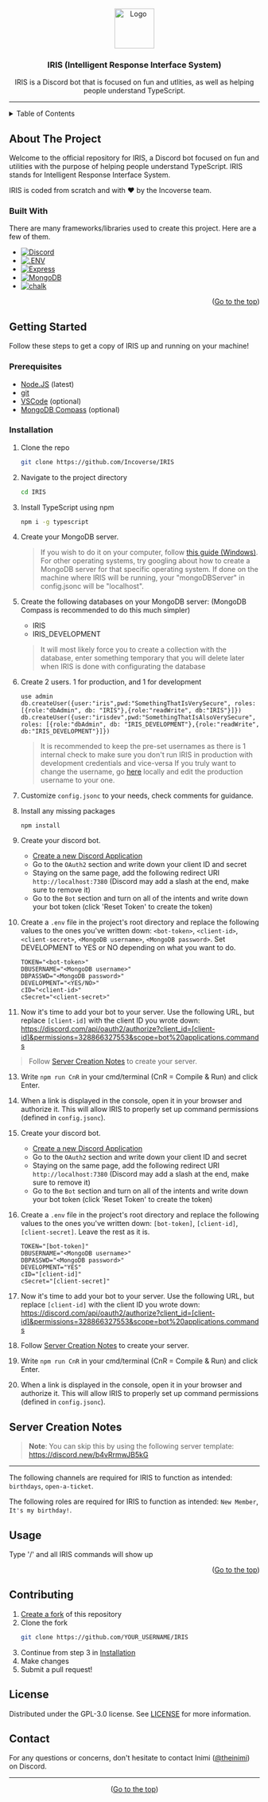 <a name="readme-top"></a>
<!--
*** This is the readme for the IRIS bot.
*** Credit to https://github.com/ROBERTGUO19 for making this README!
-->



<!-- PROJECT LOGO -->
<br />
<div align="center">
  <a href="https://github.com/Incoverse/IRIS">
    <img src="https://i.imgur.com/fZa7QZ4.png" alt="Logo" width="80" height="80">
  </a>

  <h3 align="center">IRIS (Intelligent Response Interface System)</h3>

  <p align="center">
    IRIS is a Discord bot that is focused on fun and utlities, as well as helping people understand TypeScript.
    <br />
    <hr>
  </p>
</div>



<!-- TABLE OF CONTENTS -->
<details>
  <summary>Table of Contents</summary>
  <ol>
    <li>
      <a href="#about-the-project">About The Project</a>
      <ul>
        <li><a href="#built-with">Built With</a></li>
      </ul>
    </li>
    <li>
      <a href="#getting-started">Getting Started</a>
      <ul>
        <li><a href="#prerequisites">Prerequisites</a></li>
        <li><a href="#installation">Installation</a></li>
      </ul>
    </li>
    <li><a href="#server-creation-notes">Server Creation Notes</a></li>
    <li><a href="#usage">Usage</a></li>
    <li><a href="#contributing">Contributing</a></li>
    <li><a href="#license">License</a></li>
    <li><a href="#contact">Contact</a></li>
  </ol>
</details>



<!-- ABOUT THE PROJECT -->
## About The Project



Welcome to the official repository for IRIS, a Discord bot focused on fun and utilities with the purpose of helping people understand TypeScript. IRIS stands for Intelligent Response Interface System.

IRIS is coded from scratch and with :heart: by the Incoverse team. 



### Built With

There are many frameworks/libraries used to create this project. Here are a few of them.

* [![Discord][Discord.js]][Discord-url]
* [![.ENV][dotenv]][dotenv-url]
* [![Express][express]][express-url]
* [![MongoDB][MongoDB]][MongoDB-url]
* [![chalk][chalk]][chalk-url]


<p align="right">(<a href="#readme-top">Go to the top</a>)</p>



<!-- GETTING STARTED -->
## Getting Started

Follow these steps to get a copy of IRIS up and running on your machine!

### Prerequisites

* [Node.JS](https://nodejs.org/en) (latest) 
* [git](https://git-scm.com/book/en/v2/Getting-Started-Installing-Git)
* [VSCode](https://code.visualstudio.com/download) (optional)
* [MongoDB Compass](https://www.mongodb.com/try/download/compass) (optional)

### Installation

1. Clone the repo
   ```sh
   git clone https://github.com/Incoverse/IRIS
   ```
2. Navigate to the project directory
   ```sh
   cd IRIS
   ```
4. Install TypeScript using npm
   ```sh
   npm i -g typescript
   ```
5. Create your MongoDB server.
   > If you wish to do it on your computer, follow [this guide (Windows)](https://www.prisma.io/dataguide/mongodb/setting-up-a-local-mongodb-database). For other operating systems, try googling about how to create a MongoDB server for that specific operating system. If done on the machine where IRIS will be running, your "mongoDBServer" in config.jsonc will be "localhost".
6. Create the following databases on your MongoDB server: (MongoDB Compass is recommended to do this much simpler)
   - IRIS
   - IRIS_DEVELOPMENT
   
   > It will most likely force you to create a collection with the database, enter something temporary that you will delete later when IRIS is done with configurating the database
7. Create 2 users. 1 for production, and 1 for development
   ```
   use admin
   db.createUser({user:"iris",pwd:"SomethingThatIsVerySecure", roles: [{role:"dbAdmin", db: "IRIS"},{role:"readWrite", db:"IRIS"}]})
   db.createUser({user:"irisdev",pwd:"SomethingThatIsAlsoVerySecure", roles: [{role:"dbAdmin", db: "IRIS_DEVELOPMENT"},{role:"readWrite", db:"IRIS_DEVELOPMENT"}]})
   ```
   > It is recommended to keep the pre-set usernames as there is 1 internal check to make sure you don't run IRIS in production with development credentials and vice-versa
   > If you truly want to change the username, go [here](https://github.com/Incoverse/IRIS/blob/main/src/index.ts#L317) locally and edit the production username to your one.
8. Customize `config.jsonc` to your needs, check comments for guidance. 
9. Install any missing packages
   ```
   npm install
   ```
10. Create your discord bot.
    - [Create a new Discord Application](https://discord.com/developers/applications)
    - Go to the `OAuth2` section and write down your client ID and secret
    - Staying on the same page, add the following redirect URI `http://localhost:7380` (Discord may add a slash at the end, make sure to remove it) 
    - Go to the `Bot` section and turn on all of the intents and write down your bot token (click 'Reset Token' to create the token)

11. Create a `.env` file in the project's root directory and replace the following values to the ones you've written down: `<bot-token>`, `<client-id>`, `<client-secret>`, `<MongoDB username>`, `<MongoDB password>`. Set DEVELOPMENT to YES or NO depending on what you want to do.

    ```
    TOKEN="<bot-token>"
    DBUSERNAME="<MongoDB username>"
    DBPASSWD="<MongoDB password>"
    DEVELOPMENT="<YES/NO>"
    cID="<client-id>"
    cSecret="<client-secret>"
    ```

12. Now it's time to add your bot to your server. Use the following URL, but replace `[client-id]` with the client ID you wrote down: https://discord.com/api/oauth2/authorize?client_id=[client-id]&permissions=328866327553&scope=bot%20applications.commands 
   > Follow <a href="#server-creation-notes">Server Creation Notes</a> to create your server.
13. Write `npm run CnR` in your cmd/terminal (CnR = Compile & Run) and click Enter.
14. When a link is displayed in the console, open it in your browser and authorize it. This will allow IRIS to properly set up command permissions (defined in `config.jsonc`).
   
7. Create your discord bot.
   * [Create a new Discord Application](https://discord.com/developers/applications)
   * Go to the `OAuth2` section and write down your client ID and secret
   * Staying on the same page, add the following redirect URI `http://localhost:7380` (Discord may add a slash at the end, make sure to remove it) 
   * Go to the `Bot` section and turn on all of the intents and write down your bot token (click 'Reset Token' to create the token)
8. Create a `.env` file in the project's root directory and replace the following values to the ones you've written down: `[bot-token]`, `[client-id]`, `[client-secret]`. Leave the rest as it is.
   ```
   TOKEN="[bot-token]"
   DBUSERNAME="<MongoDB username>"
   DBPASSWD="<MongoDB password>"
   DEVELOPMENT="YES"
   cID="[client-id]"
   cSecret="[client-secret]"
   ```   
9. Now it's time to add your bot to your server. Use the following URL, but replace `[client-id]` with the client ID you wrote down: https://discord.com/api/oauth2/authorize?client_id=[client-id]&permissions=328866327553&scope=bot%20applications.commands 
11. Follow <a href="#server-creation-notes">Server Creation Notes</a> to create your server.
12. Write `npm run CnR` in your cmd/terminal (CnR = Compile & Run) and click Enter.
13. When a link is displayed in the console, open it in your browser and authorize it. This will allow IRIS to properly set up command permissions (defined in `config.jsonc`).




<!-- Server Creation Notes -->
## Server Creation Notes

> **Note**: You can skip this by using the following server template: https://discord.new/b4vRrmwJB5kG 
---

The following channels are required for IRIS to function as intended: `birthdays`, `open-a-ticket`.

The following roles are required for IRIS to function as intended: `New Member`, `It's my birthday!`.




<!-- USAGE EXAMPLES -->
## Usage
Type '/' and all IRIS commands will show up

<p align="right">(<a href="#readme-top">Go to the top</a>)</p>



<!-- CONTRIBUTING -->
## Contributing

1. [Create a fork](https://docs.github.com/en/get-started/quickstart/fork-a-repo) of this repository
2. Clone the fork
   ```sh
   git clone https://github.com/YOUR_USERNAME/IRIS
   ```
3. Continue from step 3 in <a href="#installation">Installation</a>
4. Make changes
5. Submit a pull request! 





<!-- LICENSE -->
## License

Distributed under the GPL-3.0 license. See [LICENSE](https://github.com/Incoverse/IRIS/blob/main/LICENSE) for more information.




<!-- CONTACT -->
## Contact

For any questions or concerns, don't hesitate to contact Inimi ([@theinimi](https://discord.inimicalpart.com)) on Discord.

<hr>

<p align="center">(<a href="#readme-top">Go to the top</a>)</p>


<!-- MARKDOWN LINKS & IMAGES -->
<!-- https://www.markdownguide.org/basic-syntax/#reference-style-links -->
[product-screenshot]: https://i.imgur.com/0Lp1rhn.png
[Discord.js]: https://img.shields.io/badge/-DiscordJS-5865F2?logo=Discord&logoColor=white
[Discord-url]: https://discord.js.org/
[dotenv]: https://img.shields.io/badge/-.ENV-ECD53F?logo=.env&logoColor=white
[dotenv-url]: https://www.dotenv.org/
[express]: https://img.shields.io/badge/-Express-000000?logo=Express&logoColor=white
[express-url]: https://expressjs.com/
[MongoDB]: https://img.shields.io/badge/-MongoDB-47A248?logo=MongoDB&logoColor=white
[MongoDB-url]: https://www.mongodb.com/
[chalk]: https://img.shields.io/badge/-chalk-CB3837?logo=npm&logoColor=white
[chalk-url]: https://www.npmjs.com/package/chalk
